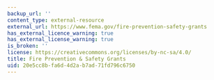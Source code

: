 ```yaml
---
backup_url: ''
content_type: external-resource
external_url: https://www.fema.gov/fire-prevention-safety-grants
has_external_licence_warning: true
has_external_license_warning: true
is_broken: ''
license: https://creativecommons.org/licenses/by-nc-sa/4.0/
title: Fire Prevention & Safety Grants
uid: 20e5cc8b-fa6d-4d2a-b7ad-71fd796c6750
---
```

